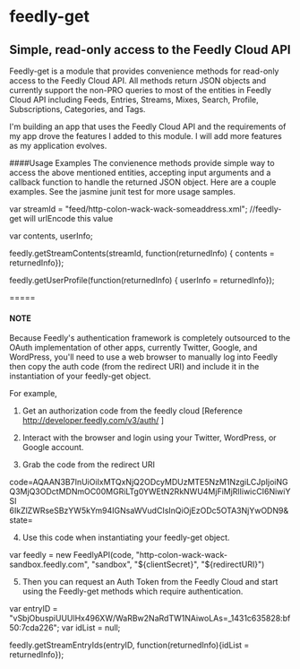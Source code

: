 feedly-get
==========


## Simple, read-only access to the Feedly Cloud API

Feedly-get is a module that provides convenience methods for read-only access to the Feedly Cloud API.  All methods return JSON objects and currently support the non-PRO queries to most of the entities in Feedly Cloud API including Feeds, Entries, Streams, Mixes, Search, Profile, Subscriptions, Categories, and Tags. 

I'm building an app that uses the Feedly Cloud API and the requirements of my app drove the features I added to this module. I will add more features as my application evolves.  



####Usage Examples
The convienence methods provide simple way to access the above mentioned entities, accepting input arguments and a callback function to handle the returned JSON object. Here are a couple examples. See the jasmine junit test for more usage samples. 

  var streamId = "feed/http-colon-wack-wack-someaddress.xml";         //feedly-get will urlEncode this value
  
  var contents, userInfo;
  
  feedly.getStreamContents(streamId, function(returnedInfo) { contents = returnedInfo});
  
  feedly.getUserProfile(function(returnedInfo) { userInfo = returnedInfo});

=====
#### NOTE
Because Feedly's authentication framework is completely outsourced to the OAuth implementation of other apps, currently Twitter, Google, and WordPress, you'll need to use a web browser to manually log into Feedly then copy the auth code (from the redirect URI) and include it in the instantiation of your feedly-get object.

For example, 

1. Get an authorization code from the feedly cloud [Reference http://developer.feedly.com/v3/auth/ ]


2. Interact with the browser and login using your Twitter, WordPress, or Google account. 


3. Grab the code from the redirect URI

  code=AQAAN3B7InUiOiIxMTQxNjQ2ODcyMDUzMTE5NzM1NzgiLCJpIjoiNGQ3MjQ3ODctMDNmOC00MGRiLTg0YWEtN2RkNWU4MjFiMjRlIiwicCI6NiwiYSI   6IkZlZWRseSBzYW5kYm94IGNsaWVudCIsInQiOjEzODc5OTA3NjYwODN9&state=

4. Use this code when instantiating your feedly-get object.

  var feedly = new FeedlyAPI(code, "http-colon-wack-wack-sandbox.feedly.com", "sandbox", "${clientSecret}", "${redirectURI}")


5. Then you can request an Auth Token from the Feedly Cloud and start using the Feedly-get methods which require authentication. 

  var entryID = "vSbjObuspiUUUlHx496XW/WaRBw2NaRdTW1NAiwoLAs=_1431c635828:bf50:7cda226";
  var idList = null;

  feedly.getStreamEntryIds(entryID, function(returnedInfo){idList = returnedInfo});
